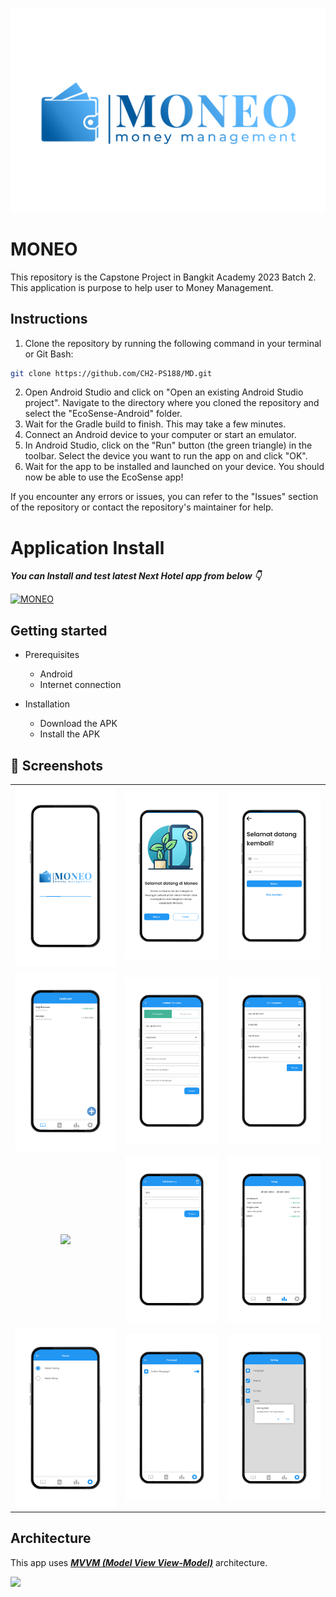 ![](Media/Logomoneo.png)

# **MONEO** 

This repository is the Capstone Project in Bangkit Academy 2023 Batch 2. This application is purpose to help user to Money Management.<br>

## Instructions
1. Clone the repository by running the following command in your terminal or Git Bash:
  ```bash
  git clone https://github.com/CH2-PS188/MD.git
  ```
2. Open Android Studio and click on "Open an existing Android Studio project". Navigate to the directory where you cloned the repository and select the "EcoSense-Android" folder.
3. Wait for the Gradle build to finish. This may take a few minutes.
4. Connect an Android device to your computer or start an emulator.
5. In Android Studio, click on the "Run" button (the green triangle) in the toolbar. Select the device you want to run the app on and click "OK".
6. Wait for the app to be installed and launched on your device. You should now be able to use the EcoSense app!

If you encounter any errors or issues, you can refer to the "Issues" section of the repository or contact the repository's maintainer for help.

# Application Install

***You can Install and test latest Next Hotel app from below 👇***

[![MONEO](https://img.shields.io/badge/Moneo%E2%9C%85-APK-red.svg?style=for-the-badge&logo=android)](app-debug.apk)


## Getting started
- Prerequisites
  - Android
  - Internet connection

- Installation
  - Download the APK
  - Install the APK

## 📸 Screenshots
||||
|:----------------------------------------:|:-----------------------------------------:|:-----------------------------------------: |
| ![](Media/1.SplashScreen.png) | ![](Media/2.Onboarding.png) | ![](Media/3.LoginScreen.png) | ![](Media/4.RegistrasiScreen.png) |
| ![](Media/5.TransactionScreen.png) | ![](Media/6.AddTransactionScreen.png) | ![](Media/7.EditTransactionScreen.png) | ![](Media/8.RekeningScreen.png) |
| ![](Media/9.AddRekeningScreen.png) | ![](Media/10.EditRekeningScreen.png) | ![](Media/11.RekapScreen.png) | ![](Media/12.SettingsScreen.png) |
| ![](Media/13.ThemaScreen.png) | ![](Media/14.ReminderScreen.png) | ![](Media/15.LogoutScreen.png) | ![](Media/16.Notifikasiaktif.png) |

## Architecture
This app uses [***MVVM (Model View View-Model)***](https://developer.android.com/jetpack/docs/guide#recommended-app-arch) architecture.

![](https://developer.android.com/topic/libraries/architecture/images/final-architecture.png)
